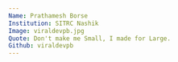 ```yaml
---
Name: Prathamesh Borse
Institution: SITRC Nashik
Image: viraldevpb.jpg
Quote: Don't make me Small, I made for Large.
Github: viraldevpb
---
```


